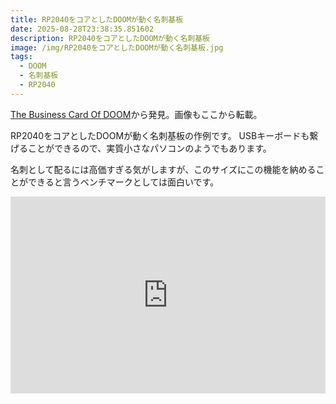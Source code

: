 ```yaml
---
title: RP2040をコアとしたDOOMが動く名刺基板
date: 2025-08-28T23:38:35.851602
description: RP2040をコアとしたDOOMが動く名刺基板
image: /img/RP2040をコアとしたDOOMが動く名刺基板.jpg
tags:
  - DOOM
  - 名刺基板
  - RP2040
---
```

[The Business Card Of DOOM](https://hackaday.com/2024/12/28/the-business-card-of-doom/)から発見。画像もここから転載。

RP2040をコアとしたDOOMが動く名刺基板の作例です。
USBキーボードも繋げることができるので、実質小さなパソコンのようでもあります。

名刺として配るには高価すぎる気がしますが、このサイズにこの機能を納めることができると言うベンチマークとしては面白いです。

<iframe width="100%" height="315" src="https://www.youtube.com/embed/YhjtOR5cU4k" title="YouTube video player" frameborder="0" allow="accelerometer; autoplay; clipboard-write; encrypted-media; gyroscope; picture-in-picture" allowfullscreen></iframe>



